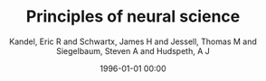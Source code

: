 ---
layout: post
title: Principles of neural science

date: 1996-01-01 00:00
author: Kandel, Eric R and Schwartx, James H and Jessell, Thomas M and Siegelbaum, Steven A and Hudspeth, A J
year: 2013
---